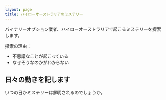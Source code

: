 ```yaml
---
layout: page
title: ハイローオーストラリアのミステリー
---
```


バイナリーオプション業者、ハイローオーストラリアで起こるミステリーを探索します。

探索の理由：
- 不思議なことが起こっている
- なぜそうなのかがわからない

## 日々の動きを記します

いつの日かミステリーは解明されるのでしょうか。
